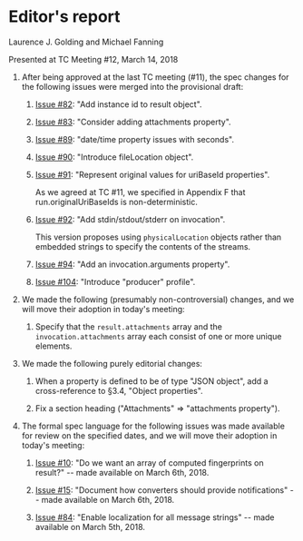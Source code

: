 # Editor's report

Laurence J. Golding and Michael Fanning

Presented at TC Meeting #12, March 14, 2018

1. After being approved at the last TC meeting (#11), the spec changes for the following issues were merged into the provisional draft:

    1. [Issue #82](https://github.com/oasis-tcs/sarif-spec/issues/82): "Add instance id to result object".

    2. [Issue #83](https://github.com/oasis-tcs/sarif-spec/issues/83): "Consider adding attachments property".

    3. [Issue #89](https://github.com/oasis-tcs/sarif-spec/issues/89): "date/time property issues with seconds".

    4. [Issue #90](https://github.com/oasis-tcs/sarif-spec/issues/90): "Introduce fileLocation object". 

    5. [Issue #91](https://github.com/oasis-tcs/sarif-spec/issues/91): "Represent original values for uriBaseId properties".

        As we agreed at TC #11, we specified in Appendix F that run.originalUriBaseIds is non-deterministic.

    6. [Issue #92](https://github.com/oasis-tcs/sarif-spec/issues/92): "Add stdin/stdout/stderr on invocation".
    
        This version proposes using `physicalLocation` objects rather than embedded strings to specify the contents of the streams.

    7. [Issue #94](https://github.com/oasis-tcs/sarif-spec/issues/94): "Add an invocation.arguments property".
 
    8. [Issue #104](https://github.com/oasis-tcs/sarif-spec/issues/104): "Introduce "producer" profile".

2. We made the following (presumably non-controversial) changes, and we will move their adoption in today's meeting:

    1. Specify that the `result.attachments` array and the `invocation.attachments` array each consist of one or more unique elements.

3. We made the following purely editorial changes:

    1. When a property is defined to be of type "JSON object", add a cross-reference to §3.4, "Object properties".

    2. Fix a section heading ("Attachments" => "attachments property"). 

2. The formal spec language for the following issues was made available for review on the specified dates, and we will move their adoption in today's meeting:

    1. [Issue #10](https://github.com/oasis-tcs/sarif-spec/issues/10): "Do we want an array of computed fingerprints on result?" -- made available on March 6th, 2018.

    2.  [Issue #15](https://github.com/oasis-tcs/sarif-spec/issues/15): "Document how converters should provide notifications" -- made available on March 6th, 2018.

    2. [Issue #84](https://github.com/oasis-tcs/sarif-spec/issues/84): "Enable localization for all message strings" -- made available on March 5th, 2018.